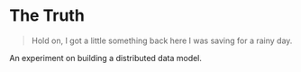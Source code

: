 # The Truth

> Hold on, I got a little something back here I was saving for a rainy day.

An experiment on building a distributed data model.
